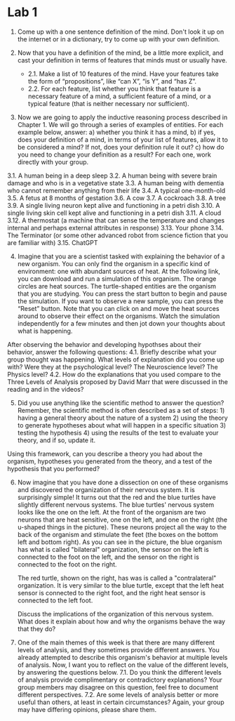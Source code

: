 # Lab 1


1. Come up with a one sentence definition of the mind. Don't look it up on the internet or in a dictionary, try to come up with your own definition.
  
2. Now that you have a definition of the mind, be a little more explicit, and cast your definition in terms of features that minds must or usually have.
   - 2.1. Make a list of 10 features of the mind. Have your features take the form of “propositions”, like “can X”, “is Y”, and “has Z”.
   - 2.2. For each feature, list whether you think that feature is a necessary feature of a mind, a sufficient feature of a mind, or a typical feature (that is neither necessary nor sufficient).
  
3. Now we are going to apply the inductive reasoning process described in Chapter 1. We will go through a series of examples of entities.
   For each example below, answer:
   a) whether you think it has a mind,
   b) if yes, does your definition of a mind, in terms of your list of features, allow it to be considered a mind? If not, does your definition rule it out?
   c) how do you need to change your definition as a result? For each one, work directly with your group. 
  
3.1. A human being in a deep sleep 
3.2. A human being with severe brain damage and who is in a vegetative state
3.3. A human being with dementia who cannot remember anything from their life 
3.4. A typical one-month-old 
3.5. A fetus at 8 months of gestation 
3.6. A cow 
3.7. A cockroach
3.8. A tree 
3.9. A single living neuron kept alive and functioning in a petri dish 
3.10. A single living skin cell kept alive and functioning in a petri dish
3.11. A cloud
3.12. A thermostat (a machine that can sense the temperature and changes internal and perhaps external attributes in response) 
3.13. Your phone 
3.14. The Terminator (or some other advanced robot from science fiction that you are familiar with) 
3.15. ChatGPT
	
4. Imagine that you are a scientist tasked with explaining the behavior of a new organism.
   You can only find the organism in a specific kind of environment: one with abundant sources of heat.
   At the following link, you can download and run a simulation of this organism.
   The orange circles are heat sources. The turtle-shaped entities are the organism that you are studying.
   You can press the start button to begin and pause the simulation. If you want to observe a new sample, you can press the “Reset” button.
   Note that you can click on and move the heat sources around to observe their effect on the organisms.
   Watch the simulation independently for a few minutes and then jot down your thoughts about what is happening.

  After observing the behavior and developing hypothses about their behavior, answer the following questions:
  4.1.   Briefly describe what your group thought was happening. What levels of explanation did you come up with? 
          Were they at the psychological level? The Neuroscience level? The Physics level? 
  4.2.   How do the explanations that you used compare to the Three Levels of Analysis proposed by David Marr that were discussed in the reading and in the videos? 

5. Did you use anything like the scientific method to answer the question? Remember, the scientific method is often described as a set of steps:
        1)  having a general theory about the nature of a system 
        2)  using the theory to generate hypotheses about what will happen in a specific situation 
        3)  testing the hypothesis 
        4)  using the results of the test to evaluate your theory, and if so, update it. 
  
  Using this framework, can you describe a theory you had about the organism, hypotheses you generated from the theory, and a test of the hypothesis that you performed? 
 
6. Now imagine that you have done a dissection on one of these organisms and discovered the organization of their nervous system.
   It is surprisingly simple! It turns out that the red and the blue turtles have slightly different nervous systems.
   The blue turtles' nervous system looks like the one on the left. At the front of the organism are two neurons that are heat sensitive, one on the left,
   and one on the right (the u-shaped things in the picture). These neurons project all the way to the back of the organism and stimulate the feet
   (the boxes on the bottom left and bottom right). As you can see in the picture, the blue organism has what is called "bilateral" organization,
   the sensor on the left is connected to the foot on the left, and the sensor on the right is connected to the foot on the right.

   The red turtle, shown on the right, has was is called a "contralateral" organization.
   It is very similar to the blue turtle, except that the left heat sensor is connected to the right foot, and the right heat sensor is connected to the left foot.

   Discuss the implications of the organization of this nervous system. What does it explain about how and why the organisms behave the way that they do? 
 
7. One of the main themes of this week is that there are many different levels of analysis, and they sometimes provide different answers.
   You already attempted to describe this organism's behavior at multiple levels of analysis. Now, I want you to reflect on the value of the different levels, by answering the questions below.
   7.1. Do you think the different levels of analysis provide complimentary or contradictory explanations? Your group members may disagree on this question, feel free to document different perspectives.
   7.2. Are some levels of analysis better or more useful than others, at least in certain circumstances? Again, your group may have differing opinions, please share them. 
  
  
  
 
